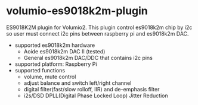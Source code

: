 # volumio-es9018k2m-plugin
ES9018K2M plugin for Volumio2. This plugin control es9018k2m chip by i2c so user must connect 
i2c pins between raspberry pi and es9018k2m DAC. 

 * supported es9018k2m hardware
   - Aoide es9018k2m DAC II (tested)
   - General es9018k2m DAC/DDC that contains i2c pins
 * supported platform: Raspberry Pi 
 * supported functions
   - volume, mute control
   - adjust balance and switch left/right channel
   - digital filter(fast/slow rolloff, IIR) and de-emphasis filter
   - i2s/DSD DPLL(Digital Phase Locked Loop) Jitter Reduction